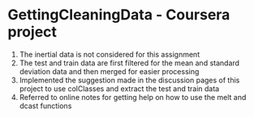 # GettingCleaningData - Coursera project
1. The inertial data is not considered for this assignment
2. The test and train data are first filtered for the mean and standard deviation data and then merged for easier processing
3. Implemented the suggestion made in the discussion pages of this project to use colClasses and extract the test and train data
4. Referred to online notes for getting help on how to use the melt and dcast functions
